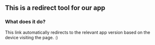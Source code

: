 
## This is a redirect tool for our app

### What does it do?
This link automatically redirects to the relevant app version based on the device visiting the page. :)
